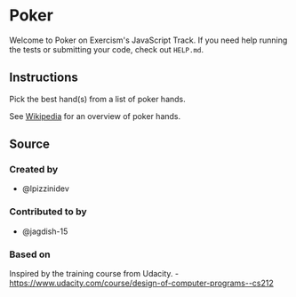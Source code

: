 # Poker

Welcome to Poker on Exercism's JavaScript Track.
If you need help running the tests or submitting your code, check out `HELP.md`.

## Instructions

Pick the best hand(s) from a list of poker hands.

See [Wikipedia][poker-hands] for an overview of poker hands.

[poker-hands]: https://en.wikipedia.org/wiki/List_of_poker_hands

## Source

### Created by

- @lpizzinidev

### Contributed to by

- @jagdish-15

### Based on

Inspired by the training course from Udacity. - https://www.udacity.com/course/design-of-computer-programs--cs212